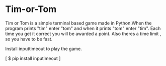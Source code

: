 # Tim-or-Tom
Tim or Tom is a  simple terminal based game made in Python.When the program prints "tim" enter "tom" and when it prints "tom" enter "tim". Each time you get it correct you will be awarded a point. Also theres a time limit , so you have to be fast.

Install inputtimeout to play the game.

[ $ pip install inputimeout ]
